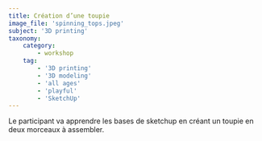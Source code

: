 ```yaml
---
title: Création d’une toupie
image_file: 'spinning_tops.jpeg'
subject: '3D printing'
taxonomy:
    category:
        - workshop
    tag:
        - '3D printing'
        - '3D modeling'
        - 'all ages'
        - 'playful'
        - 'SketchUp'
---
```

Le participant va apprendre les bases de sketchup en créant un toupie en deux morceaux à assembler.